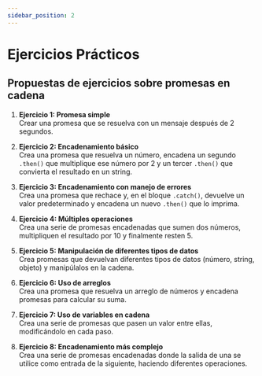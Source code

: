```yaml
---
sidebar_position: 2
---
```


# Ejercicios Prácticos

## Propuestas de ejercicios sobre promesas en cadena


1. **Ejercicio 1: Promesa simple**  
    Crear una promesa que se resuelva con un mensaje después de 2 segundos.

2. **Ejercicio 2: Encadenamiento básico**  
   Crea una promesa que resuelva un número, encadena un segundo `.then()` que multiplique ese número por 2 y un tercer `.then()` que convierta el resultado en un string.


3. **Ejercicio 3: Encadenamiento con manejo de errores**  
   Crea una promesa que rechace y, en el bloque `.catch()`, devuelve un valor predeterminado y encadena un nuevo `.then()` que lo imprima.

5. **Ejercicio 4: Múltiples operaciones**  
   Crea una serie de promesas encadenadas que sumen dos números, multipliquen el resultado por 10 y finalmente resten 5.


7. **Ejercicio 5: Manipulación de diferentes tipos de datos**  
   Crea promesas que devuelvan diferentes tipos de datos (número, string, objeto) y manipúlalos en la cadena.

8. **Ejercicio 6: Uso de arreglos**  
   Crea una promesa que resuelva un arreglo de números y encadena promesas para calcular su suma.

9. **Ejercicio 7: Uso de variables en cadena**  
   Crea una serie de promesas que pasen un valor entre ellas, modificándolo en cada paso.

10. **Ejercicio 8: Encadenamiento más complejo**  
    Crea una serie de promesas encadenadas donde la salida de una se utilice como entrada de la siguiente, haciendo diferentes operaciones.
